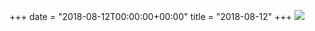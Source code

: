 +++
date = "2018-08-12T00:00:00+00:00"
title = "2018-08-12"
+++
<img class="img-fluid" src="/2018-08-12.jpg" />
